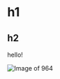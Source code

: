 # h1
## h2
hello!


![Image of 964](https://upload.wikimedia.org/wikipedia/commons/b/bf/Porsche_964_Carrera_2_%2851707730347%29.jpg)
